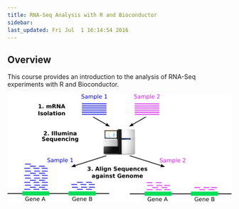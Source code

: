```yaml
---
title: RNA-Seq Analysis with R and Bioconductor
sidebar: 
last_updated: Fri Jul  1 16:14:54 2016
---
```


## Overview

This course provides an introduction to the analysis of RNA-Seq experiments with 
R and Bioconductor. 

<img title="cshlrnaseqlogo" src="mydoc/CSHL_RNAseq/logo_50.png"><img/>



